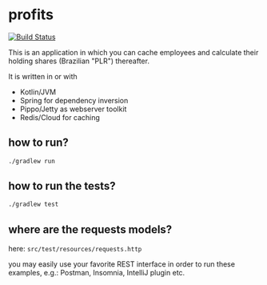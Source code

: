 # profits

[![Build Status](https://travis-ci.org/felipeanchieta/profits.svg?branch=master)](https://travis-ci.org/felipeanchieta/profits)

This is an application in which you can cache employees and calculate their holding shares (Brazilian "PLR") thereafter.

It is written in or with
- Kotlin/JVM
- Spring for dependency inversion
- Pippo/Jetty as webserver toolkit
- Redis/Cloud for caching

## how to run?

```bash
./gradlew run
```

## how to run the tests?

```bash
./gradlew test
```

## where are the requests models?

here: `src/test/resources/requests.http`

you may easily use your favorite REST interface in order to run these examples, e.g.: Postman, Insomnia, IntelliJ plugin etc.
